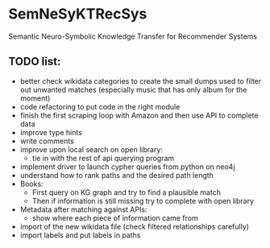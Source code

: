# SemNeSyKTRecSys
Semantic Neuro-Symbolic Knowledge Transfer for Recommender Systems

## TODO list:
- better check wikidata categories to create the small dumps used to filter out unwanted matches (especially music that has only album for the moment)
- code refactoring to put code in the right module
- finish the first scraping loop with Amazon and then use API to complete data
- improve type hints
- write comments
- improve upon local search on open library:
  - tie in with the rest of api querying program
- implement driver to launch cypher queries from python on neo4j
- understand how to rank paths and the desired path length
- Books:
  - First query on KG graph and try to find a plausible match
  - Then if information is still missing try to complete with open library
- Metadata after matching against APIs:
  - show where each piece of information came from
- import of the new wikidata file (check filtered relationships carefully)
- import labels and put labels in paths